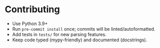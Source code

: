 # Contributing

- Use Python 3.9+
- Run `pre-commit install` once; commits will be linted/autoformatted.
- Add tests in `tests/` for new parsing features.
- Keep code typed (mypy-friendly) and documented (docstrings).
